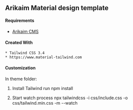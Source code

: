 ## Arikaim Material design template

#### Requirements 
  * [Arikaim CMS](https://github.com/arikaim/arikaim)


#### Created With 
    * Tailwind CSS 3.4
    * https://www.material-tailwind.com

#### Customization 

In theme folder: 

1. Install Tailwind run 
   npm install

4. Start watch process
    npx tailwindcss -i css/include.css -o css/tailwind.min.css -m --watch 
    